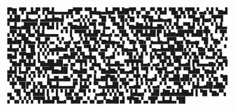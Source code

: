 ▛▇▝▛▃▙▛▐▜▟▃▃▃▆▜▛▝▜▟▄▃▙▟▜▟▇▜▚▞▚▞▚▜▟▝█▞▙▜▜▞▃▞▟▝▅▟▟▟▊▃▙▃▞▃▙▟▅▟▝▝▃▞▞▞▃▝▇▝▆▝▉▞▆▝▝▛▇▃▙▃▄▝▛▝▝▜▅▜▄▞▛▜▚▟▃▟█▜▚▜▜▟▐▝▃▜▅▟▟▞▜▝▜▃▝▜▟▝▅▟▇▟▟▃▆▞▞▞▙▞▜▟▝▞▄▝▐▟▃▞▛▟▄▜▄▜▟▃▃▃▝▝▐▝▜▜▟▟▛▟▃▞▃▜▙▝▟▜▟▟▊▛▐▟▅▟█▜▜▟▉▜▚▝▝▛▇▟▅▜▙▃▜▃▛▃▝▞▃▞▃▞▟▞▜▞▅▟▄▃▚▝▅▞▅▞▚▃▙▃▛▜▄▞▅▃▄▝▉▝▆▞▝▟▄▞▟▝█▝▞▞▄▟▅▟▚▞▆▝▜▟▞▃▛▝▞▜▄▃▙▝▉▝▄▃▙▟█▟▉▞▞▝▅▞▟▞▃▝▆▟▝▛▇▛▐▝▞▝▝▃▆▟▛▞▙▟▄▝▉▃▟▝▝▝▊▞▟▝▐▞▆▜▄▜▄▞▛▞▙▜▚▃▛▟▃▝▆▟▜▟▟▝▆▟█▟▉▃▚▞▜▜▝▟▄▝▟▃▆▃▜▜▜▜▃▞▃▞▛▟▞▜▃▟▐▜▃▃▅▞▅▜▟▟▐▃▛▃▜▞▛▜▅▟▉▝▅▟▆▝▚▝▆▟▆▞▆▃▟▜▝▜▝▝▇▜▃▞▛▝▜▟▆▝▅▟▞▝▛▞▆▟▝▞▝▝▐▃▆▃▆▞▃▜▃▛▐▃▆▛▇▞▄▞▃▜▚▜▃▟▝▟▚▟▉▟▉▞▚▜▝▞▅▝▇▝▛▝▉▛▐▞▙▞▙▟▃▃▃▛▐▟▞▝▚▃▙▟▊▞▛▃▟▞▝▞▃▞▝▃▝▜▞▝▐▟▃▟▉▟▇▞▄▝▉▝▅▜▟▟▐▝▐▝▐▟▚▞▜▝▝▃▟▞▞▞▅▝▐▟▄▞▝▟▊▟▇▟▟▟▇▟▐▝▇▝▆▞▚▞▚▞▞▞▞▜▜▟▟▜▃▞▜▟▛▃▚▞▄▞▅▟▊▟▝▛▇▞▃▜▛▃▙▟▃▜▉
